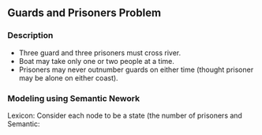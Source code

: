 ## Guards and Prisoners Problem

### Description
- Three guard and three prisoners must cross river.
- Boat may take only one or two people at a time.
- Prisoners may never outnumber guards on either time (thought prisoner may be alone on either coast).
 
### Modeling using Semantic Nework 

Lexicon: Consider each node to be a state (the number of prisoners and 
Semantic: 
